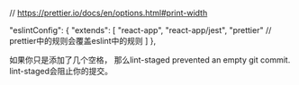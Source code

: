 // https://prettier.io/docs/en/options.html#print-width

"eslintConfig": {
    "extends": [
      "react-app",
      "react-app/jest",
      "prettier" // prettier中的规则会覆盖eslint中的规则
    ]
  },



如果你只是添加了几个空格， 那么lint-staged prevented an empty git commit.
lint-staged会阻止你的提交。